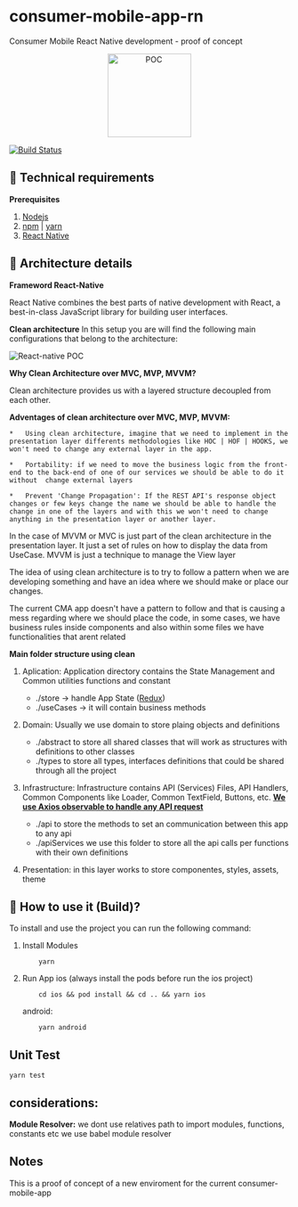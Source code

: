 # consumer-mobile-app-rn
Consumer Mobile React Native development - proof of concept

<p align="center">
  <img src="https://user-images.githubusercontent.com/89102527/136448021-064f20ed-d7ea-4dbc-aca9-932e6b94c6dd.png" alt="POC" width="150"/>
</p>

[![Build Status](https://travis-ci.org/joemccann/dillinger.svg?branch=master)](https://travis-ci.org/joemccann/dillinger)

## :floppy_disk: Technical requirements

**Prerequisites**

1. [Nodejs](https://nodejs.dev/)
2. [npm](https://www.npmjs.com/) | [yarn](https://yarnpkg.com/)
3. [React Native](https://reactnative.dev/)

## :page_facing_up: Architecture details
**Frameword React-Native**

React Native combines the best parts of native development with React, a best-in-class JavaScript library for building user interfaces.

**Clean architecture**
In this setup you are will find the following main configurations that belong to the architecture:

![React-native POC](https://user-images.githubusercontent.com/89102527/136432579-ed1d8319-3e34-4c0a-b123-b87d6d3f363e.jpg)

**Why Clean Architecture over MVC, MVP, MVVM?**

Clean architecture provides us with a layered structure decoupled from each other.

**Adventages of clean architecture over MVC, MVP, MVVM:** 

    *   Using clean architecture, imagine that we need to implement in the presentation layer differents methodologies like HOC | HOF | HOOKS, we won't need to change any external layer in the app.
    
    *   Portability: if we need to move the business logic from the front-end to the back-end of one of our services we should be able to do it without  change external layers

    *   Prevent 'Change Propagation': If the REST API's response object changes or few keys change the name we should be able to handle the change in one of the layers and with this we won't need to change anything in the presentation layer or another layer.

In the case of MVVM or MVC is just part of the clean architecture in the presentation layer. It just a set of rules on how to display the data from UseCase. MVVM is just a technique to manage the View layer

The idea of using clean architecture is to try to follow a pattern when we are developing something and have an idea where we should make or place our changes.

The current CMA app doesn't have a pattern to follow and that is causing a mess regarding where we should place the code, in some cases, we have business rules inside components and also within some files we have functionalities that arent related

**Main folder structure using clean**

1. Aplication: Application directory contains the State Management and Common utilities functions and constant

    * ./store -> handle App State ([Redux](https://es.redux.js.org/))
    * ./useCases -> it will contain business methods

2. Domain: Usually we use domain to store plaing objects and definitions
   
   * ./abstract to store all shared classes that will work as structures with definitions to other classes
   * ./types to store all types, interfaces definitions that could be shared through all the project
  
3. Infrastructure: Infrastructure contains API (Services) Files, API Handlers, Common Components like Loader, Common TextField, Buttons, etc. **[We use Axios observable to handle any API request](https://www.npmjs.com/package/axios-observable)**
   
    * ./api to store the methods to set an communication between this app to any api
    * ./apiServices we use this folder to store all the api calls per functions with their own definitions

4. Presentation: in this layer works to store componentes, styles, assets, theme
## :rocket: How to use it (Build)?

To install and use the project you can run the following command: 

1. Install Modules
    ```
        yarn 
    ```
2. Run App
    ios (always install the pods before run the ios project)
    ```
        cd ios && pod install && cd .. && yarn ios
    ```
    android:
    ```
        yarn android
    ```
## Unit Test
    yarn test
    
## considerations:

**Module Resolver:**
we dont use relatives path to import modules, functions, constants etc we use babel module resolver

## Notes
This is a proof of concept of a new enviroment for the current consumer-mobile-app
